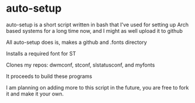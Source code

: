 # auto-setup
auto-setup is a short script written in bash that I've used for setting up Arch based systems for a long time now, and I might as well upload it to github

All auto-setup does is, makes a github and .fonts directory

Installs a required font for ST

Clones my repos: dwmconf, stconf, slstatusconf, and myfonts

It proceeds to build these programs

I am planning on adding more to this script in the future, you are free to fork it and make it your own.
